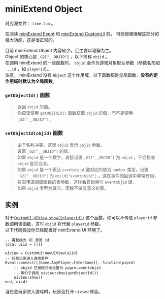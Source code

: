 # miniExtend Object #
对应源文件： `time.lua` 。  

在阅读 [miniExtend Event](./event.html) 和 [miniExtend CustomUI](./ui.html) 前， 可能很难理解这部分的强大功能，这是很正常的。  

目前 miniExtend Object 内容较少，且主要以理解为主。  
Object 的核心是 `_G2["__OBJID"]` ，以下简称 `objid` 。  
在调用 miniExtend 的一些函数时， `objid` 会作为游戏对象默认参数（参数名形如 `...id` ，如 `playerid`）。  
注意， miniExtend 没有 `Object` 这个作用域，以下函数都是全局函数，**没有约定作用域时默认为全局函数**。
### `getObjectId()` 函数 ###
> 返回 `objid` 的值。  
> 你应该使用 `getObjidId()` 函数获取 `objid` 的值，而不是使用 `_G2["__OBJID"]` 。  
### `setObjectId(objid)` 函数 ###
> 由于名称冲突，这里 `objid` 表示 `objid` 参数。  
> 设置 `_G2["__OBJID"]` 的值。  
> 如果 `objid` 是一个数字，直接设置 `_G2["__OBJID"]` 为 `objid` ，不会检查 `objid` 是否合法。  
> 如果 `objid` 是一个表且 `eventobjid` 键对应的值为 `number` 类型，设置 `_G2["__OBJID"]` 为 `objid["eventobjid"]` 。这在事件的回调中非常有用，只需传递回调函数的表参数，这样会自动索引 `eventobjid` 键。  
> 如果 `objid` 类型为其它，函数不做有意义的事。  

## 实例 ##
对于[`CustomUI.UIView.show([playerid])`](./ui.html#UIView-show) 这个函数，你可以不传递 `playerid` 参数调用该函数，这时 `objid` 将代替 `playerid` 参数。  
以下代码假设你已经配置好 miniExtend UI 环境了。  

	-- 需替换为 UI 界面 id
	local uiid = [[]]
	
	uiview = CustomUI:newUIView(uiid)
	-- 任意玩家进入游戏事件
	Event:connect([[Game.AnyPlayer.EnterGame]], function(paprm)
		-- objid 已被隐式地设置为 paprm.eventobjid
		-- 等价于调用 uiview:show(getObjectId())
		uiview:show()
	end, uiid)
当任意玩家进入游戏时，玩家会打开 `uiview` 界面。  

